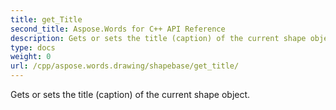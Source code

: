 ```yaml
---
title: get_Title
second_title: Aspose.Words for C++ API Reference
description: Gets or sets the title (caption) of the current shape object. 
type: docs
weight: 0
url: /cpp/aspose.words.drawing/shapebase/get_title/
---
```


Gets or sets the title (caption) of the current shape object. 


